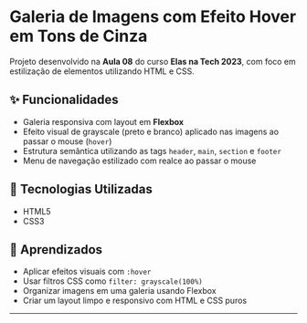 # Galeria de Imagens com Efeito Hover em Tons de Cinza

Projeto desenvolvido na **Aula 08** do curso **Elas na Tech 2023**, com foco em estilização de elementos utilizando HTML e CSS.

## ✨ Funcionalidades

- Galeria responsiva com layout em **Flexbox**
- Efeito visual de grayscale (preto e branco) aplicado nas imagens ao passar o mouse (`hover`)
- Estrutura semântica utilizando as tags `header`, `main`, `section` e `footer`
- Menu de navegação estilizado com realce ao passar o mouse

## 🎨 Tecnologias Utilizadas

- HTML5
- CSS3

## 🧠 Aprendizados

- Aplicar efeitos visuais com `:hover`
- Usar filtros CSS como `filter: grayscale(100%)`
- Organizar imagens em uma galeria usando Flexbox
- Criar um layout limpo e responsivo com HTML e CSS puros

---



